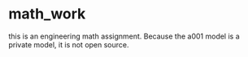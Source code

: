 # math_work
this is an engineering math assignment.
Because the a001 model is a private model, it is not open source.
